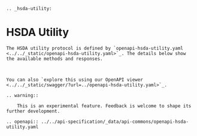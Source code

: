 ```{eval-rst}
.. _hsda-utility:
```

# HSDA Utility

```{eval-rst}
The HSDA utility protocol is defined by `openapi-hsda-utility.yaml <../../_static/openapi-hsda-utility.yaml>`_. The details below show the available methods and responses. 
```

```{eval-rst}


You can also `explore this using our OpenAPI viewer <../../_static/swagger/?url=../openapi-hsda-utility.yaml>`_. 

.. warning::
    
    This is an experimental feature. Feedback is welcome to shape its further development.

```


```{eval-rst}
.. openapi:: ../../api-specification/_data/api-commons/openapi-hsda-utility.yaml
```
